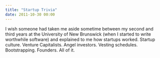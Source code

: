 ```yaml
---
title: "Startup Trivia"
date: 2011-10-30 00:00
---
```


I wish someone had taken me aside sometime between my second and third years at the University of New Brunswick (when I started to write worthwhile software) and explained to me how startups worked. Startup culture. Venture Capitalists. Angel investors. Vesting schedules. Bootstrapping. Founders. All of it.

<!-- more -->
